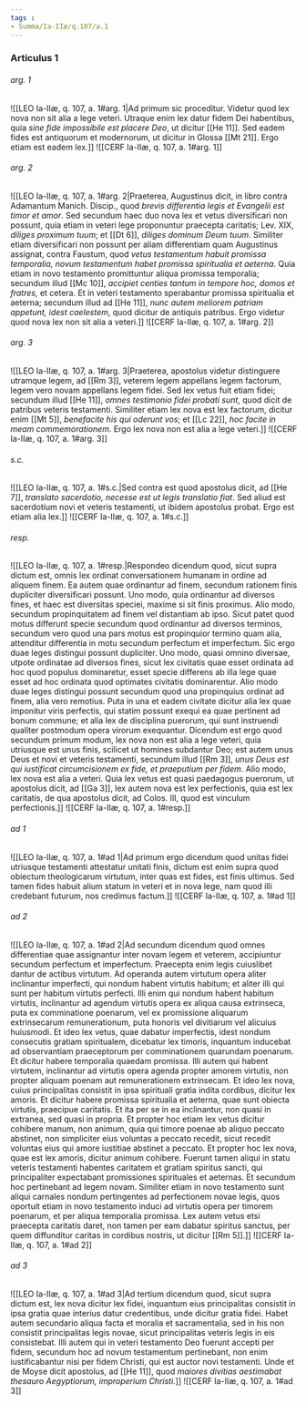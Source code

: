 ```yaml
---
tags : 
- Summa/Ia-IIæ/q.107/a.1
---
```


### Articulus 1

###### arg. 1
![[LEO Ia-IIæ, q. 107, a. 1#arg. 1|Ad primum sic proceditur. Videtur quod lex nova non sit alia a lege veteri. Utraque enim lex datur fidem Dei habentibus, quia *sine fide impossibile est placere Deo*, ut dicitur [[He 11]]. Sed eadem fides est antiquorum et modernorum, ut dicitur in Glossa [[Mt 21]]. Ergo etiam est eadem lex.]]
![[CERF Ia-IIæ, q. 107, a. 1#arg. 1]]

###### arg. 2
![[LEO Ia-IIæ, q. 107, a. 1#arg. 2|Praeterea, Augustinus dicit, in libro contra Adamantum Manich. Discip., quod *brevis differentia legis et Evangelii est timor et amor*. Sed secundum haec duo nova lex et vetus diversificari non possunt, quia etiam in veteri lege proponuntur praecepta caritatis; Lev. XIX, *diliges proximum tuum*; et [[Dt 6]], *diliges dominum Deum tuum*. Similiter etiam diversificari non possunt per aliam differentiam quam Augustinus assignat, contra Faustum, quod *vetus testamentum habuit promissa temporalia, novum testamentum habet promissa spiritualia et aeterna*. Quia etiam in novo testamento promittuntur aliqua promissa temporalia; secundum illud [[Mc 10]], *accipiet centies tantum in tempore hoc, domos et fratres,* et cetera. Et in veteri testamento sperabantur promissa spiritualia et aeterna; secundum illud ad [[He 11]], *nunc autem meliorem patriam appetunt, idest caelestem*, quod dicitur de antiquis patribus. Ergo videtur quod nova lex non sit alia a veteri.]]
![[CERF Ia-IIæ, q. 107, a. 1#arg. 2]]

###### arg. 3
![[LEO Ia-IIæ, q. 107, a. 1#arg. 3|Praeterea, apostolus videtur distinguere utramque legem, ad [[Rm 3]], veterem legem appellans legem factorum, legem vero novam appellans legem fidei. Sed lex vetus fuit etiam fidei; secundum illud [[He 11]], *omnes testimonio fidei probati sunt*, quod dicit de patribus veteris testamenti. Similiter etiam lex nova est lex factorum, dicitur enim [[Mt 5]], *benefacite his qui oderunt vos*; et [[Lc 22]], *hoc facite in meam commemorationem*. Ergo lex nova non est alia a lege veteri.]]
![[CERF Ia-IIæ, q. 107, a. 1#arg. 3]]

###### s.c.
![[LEO Ia-IIæ, q. 107, a. 1#s.c.|Sed contra est quod apostolus dicit, ad [[He 7]], *translato sacerdotio, necesse est ut legis translatio fiat*. Sed aliud est sacerdotium novi et veteris testamenti, ut ibidem apostolus probat. Ergo est etiam alia lex.]]
![[CERF Ia-IIæ, q. 107, a. 1#s.c.]]

###### resp.
![[LEO Ia-IIæ, q. 107, a. 1#resp.|Respondeo dicendum quod, sicut supra dictum est, omnis lex ordinat conversationem humanam in ordine ad aliquem finem. Ea autem quae ordinantur ad finem, secundum rationem finis dupliciter diversificari possunt. Uno modo, quia ordinantur ad diversos fines, et haec est diversitas speciei, maxime si sit finis proximus. Alio modo, secundum propinquitatem ad finem vel distantiam ab ipso. Sicut patet quod motus differunt specie secundum quod ordinantur ad diversos terminos, secundum vero quod una pars motus est propinquior termino quam alia, attenditur differentia in motu secundum perfectum et imperfectum. Sic ergo duae leges distingui possunt dupliciter. Uno modo, quasi omnino diversae, utpote ordinatae ad diversos fines, sicut lex civitatis quae esset ordinata ad hoc quod populus dominaretur, esset specie differens ab illa lege quae esset ad hoc ordinata quod optimates civitatis dominarentur. Alio modo duae leges distingui possunt secundum quod una propinquius ordinat ad finem, alia vero remotius. Puta in una et eadem civitate dicitur alia lex quae imponitur viris perfectis, qui statim possunt exequi ea quae pertinent ad bonum commune; et alia lex de disciplina puerorum, qui sunt instruendi qualiter postmodum opera virorum exequantur. Dicendum est ergo quod secundum primum modum, lex nova non est alia a lege veteri, quia utriusque est unus finis, scilicet ut homines subdantur Deo; est autem unus Deus et novi et veteris testamenti, secundum illud [[Rm 3]], *unus Deus est qui iustificat circumcisionem ex fide, et praeputium per fidem*. Alio modo, lex nova est alia a veteri. Quia lex vetus est quasi paedagogus puerorum, ut apostolus dicit, ad [[Ga 3]], lex autem nova est lex perfectionis, quia est lex caritatis, de qua apostolus dicit, ad Colos. III, quod est vinculum perfectionis.]]
![[CERF Ia-IIæ, q. 107, a. 1#resp.]]

###### ad 1
![[LEO Ia-IIæ, q. 107, a. 1#ad 1|Ad primum ergo dicendum quod unitas fidei utriusque testamenti attestatur unitati finis, dictum est enim supra quod obiectum theologicarum virtutum, inter quas est fides, est finis ultimus. Sed tamen fides habuit alium statum in veteri et in nova lege, nam quod illi credebant futurum, nos credimus factum.]]
![[CERF Ia-IIæ, q. 107, a. 1#ad 1]]

###### ad 2
![[LEO Ia-IIæ, q. 107, a. 1#ad 2|Ad secundum dicendum quod omnes differentiae quae assignantur inter novam legem et veterem, accipiuntur secundum perfectum et imperfectum. Praecepta enim legis cuiuslibet dantur de actibus virtutum. Ad operanda autem virtutum opera aliter inclinantur imperfecti, qui nondum habent virtutis habitum; et aliter illi qui sunt per habitum virtutis perfecti. Illi enim qui nondum habent habitum virtutis, inclinantur ad agendum virtutis opera ex aliqua causa extrinseca, puta ex comminatione poenarum, vel ex promissione aliquarum extrinsecarum remunerationum, puta honoris vel divitiarum vel alicuius huiusmodi. Et ideo lex vetus, quae dabatur imperfectis, idest nondum consecutis gratiam spiritualem, dicebatur lex timoris, inquantum inducebat ad observantiam praeceptorum per comminationem quarundam poenarum. Et dicitur habere temporalia quaedam promissa. Illi autem qui habent virtutem, inclinantur ad virtutis opera agenda propter amorem virtutis, non propter aliquam poenam aut remunerationem extrinsecam. Et ideo lex nova, cuius principalitas consistit in ipsa spirituali gratia indita cordibus, dicitur lex amoris. Et dicitur habere promissa spiritualia et aeterna, quae sunt obiecta virtutis, praecipue caritatis. Et ita per se in ea inclinantur, non quasi in extranea, sed quasi in propria. Et propter hoc etiam lex vetus dicitur cohibere manum, non animum, quia qui timore poenae ab aliquo peccato abstinet, non simpliciter eius voluntas a peccato recedit, sicut recedit voluntas eius qui amore iustitiae abstinet a peccato. Et propter hoc lex nova, quae est lex amoris, dicitur animum cohibere. Fuerunt tamen aliqui in statu veteris testamenti habentes caritatem et gratiam spiritus sancti, qui principaliter expectabant promissiones spirituales et aeternas. Et secundum hoc pertinebant ad legem novam. Similiter etiam in novo testamento sunt aliqui carnales nondum pertingentes ad perfectionem novae legis, quos oportuit etiam in novo testamento induci ad virtutis opera per timorem poenarum, et per aliqua temporalia promissa. Lex autem vetus etsi praecepta caritatis daret, non tamen per eam dabatur spiritus sanctus, per quem diffunditur caritas in cordibus nostris, ut dicitur [[Rm 5]].]]
![[CERF Ia-IIæ, q. 107, a. 1#ad 2]]

###### ad 3
![[LEO Ia-IIæ, q. 107, a. 1#ad 3|Ad tertium dicendum quod, sicut supra dictum est, lex nova dicitur lex fidei, inquantum eius principalitas consistit in ipsa gratia quae interius datur credentibus, unde dicitur gratia fidei. Habet autem secundario aliqua facta et moralia et sacramentalia, sed in his non consistit principalitas legis novae, sicut principalitas veteris legis in eis consistebat. Illi autem qui in veteri testamento Deo fuerunt accepti per fidem, secundum hoc ad novum testamentum pertinebant, non enim iustificabantur nisi per fidem Christi, qui est auctor novi testamenti. Unde et de Moyse dicit apostolus, ad [[He 11]], quod *maiores divitias aestimabat thesauro Aegyptiorum, improperium Christi*.]]
![[CERF Ia-IIæ, q. 107, a. 1#ad 3]]

